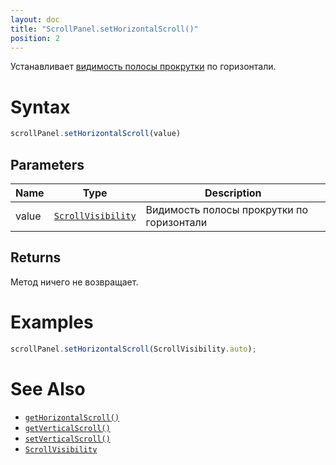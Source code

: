 ```yaml
---
layout: doc
title: "ScrollPanel.setHorizontalScroll()"
position: 2
---
```


Устанавливает [видимость полосы прокрутки](../ScrollVisibility/) по горизонтали.

# Syntax

```js
scrollPanel.setHorizontalScroll(value)
```

## Parameters

|Name|Type|Description|
|----|----|-----------|
|value|[`ScrollVisibility`](../ScrollVisibility/)|Видимость полосы прокрутки по горизонтали|

## Returns

Метод ничего не возвращает.

# Examples

```js
scrollPanel.setHorizontalScroll(ScrollVisibility.auto);
```

# See Also

* [`getHorizontalScroll()`](../ScrollPanel.getHorizontalScroll/)
* [`getVerticalScroll()`](../ScrollPanel.getVerticalScroll/)
* [`setVerticalScroll()`](../ScrollPanel.setVerticalScroll/)
* [`ScrollVisibility`](../ScrollVisibility/)
